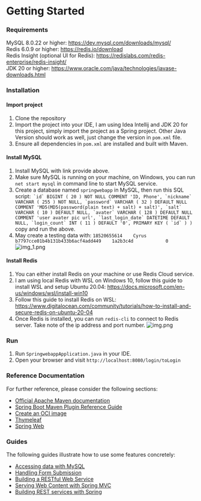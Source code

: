 # Getting Started

### Requirements

MySQL 8.0.22 or higher: https://dev.mysql.com/downloads/mysql/ \
Redis 6.0.9 or higher: https://redis.io/download \
Redis Insight (optional UI for Redis): https://redislabs.com/redis-enterprise/redis-insight/ \
JDK 20 or higher: https://www.oracle.com/java/technologies/javase-downloads.html


### Installation

#### Import project

1. Clone the repository
2. Import the project into your IDE, I am using Idea Intellij and JDK 20 for this project, simply import the project as a Spring project.
   Other Java Version should work as well, just change the version in `pom.xml` file.
3. Ensure all dependencies in `pom.xml` are installed and built with Maven.

#### Install MySQL

1. Install MySQL with link provide above.
2. Make sure MySQL is running on your machine, on Windows, you can run `net start mysql` in command line to start MySQL service.
3. Create a database named `springwebapp` in MySQL, then run this SQL script:``
   `id` BIGINT ( 20 ) NOT NULL COMMENT 'ID, Phone',
   `nickname` VARCHAR ( 255 ) NOT NULL,
   `password` VARCHAR ( 32 ) DEFAULT NULL COMMENT 'MD5(MD5(password(plain text) + salt) + salt)',
   `salt` VARCHAR ( 10 ) DEFAULT NULL,
   `avater` VARCHAR ( 128 ) DEFAULT NULL COMMENT 'user avater pic url',
   `last_login_date` DATETIME DEFAULT NULL,
   `login_count` INT ( 11 ) DEFAULT '0',
   PRIMARY KEY ( `id` )
   )`` copy and run the above.
4. May create a testing data with: ``18520655614	Cyrus	b7797cce01b4b131b433b6acf4add449	1a2b3c4d			0``
   ![img_1.png](C:/Users/Drink/Desktop/Springboot-highThroughput-webApp/SpringWebApp/media/img_1.png)

#### Install Redis

1. You can either install Redis on your machine or use Redis Cloud service.
2. I am using local Redis with WSL on Windows 10, follow this guide 
   to install WSL and setup Ubuntu 20.04: https://docs.microsoft.com/en-us/windows/wsl/install-win10
3. Follow this guide to install 
   Redis on WSL: https://www.digitalocean.com/community/tutorials/how-to-install-and-secure-redis-on-ubuntu-20-04
4. Once Redis is installed, you can run `redis-cli` to connect to Redis server. Take note of the ip address and port number.
   ![img.png](C:/Users/Drink/Desktop/Springboot-highThroughput-webApp/SpringWebApp/media/img.png)

### Run

1. Run `SpringwebappApplication.java` in your IDE.
2. Open your browser and visit `http://localhost:8080/login/toLogin`

### Reference Documentation

For further reference, please consider the following sections:

* [Official Apache Maven documentation](https://maven.apache.org/guides/index.html)
* [Spring Boot Maven Plugin Reference Guide](https://docs.spring.io/spring-boot/docs/3.0.5/maven-plugin/reference/html/)
* [Create an OCI image](https://docs.spring.io/spring-boot/docs/3.0.5/maven-plugin/reference/html/#build-image)
* [Thymeleaf](https://docs.spring.io/spring-boot/docs/3.0.5/reference/htmlsingle/#web.servlet.spring-mvc.template-engines)
* [Spring Web](https://docs.spring.io/spring-boot/docs/3.0.5/reference/htmlsingle/#web)

### Guides

The following guides illustrate how to use some features concretely:

* [Accessing data with MySQL](https://spring.io/guides/gs/accessing-data-mysql/)
* [Handling Form Submission](https://spring.io/guides/gs/handling-form-submission/)
* [Building a RESTful Web Service](https://spring.io/guides/gs/rest-service/)
* [Serving Web Content with Spring MVC](https://spring.io/guides/gs/serving-web-content/)
* [Building REST services with Spring](https://spring.io/guides/tutorials/rest/)

